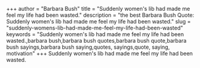 +++
author = "Barbara Bush"
title = "Suddenly women's lib had made me feel my life had been wasted."
description = "the best Barbara Bush Quote: Suddenly women's lib had made me feel my life had been wasted."
slug = "suddenly-womens-lib-had-made-me-feel-my-life-had-been-wasted"
keywords = "Suddenly women's lib had made me feel my life had been wasted.,barbara bush,barbara bush quotes,barbara bush quote,barbara bush sayings,barbara bush saying,quotes, sayings,quote, saying, motivation"
+++
Suddenly women's lib had made me feel my life had been wasted.
